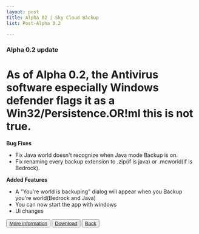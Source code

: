 ```yaml
---
layout: post
Title: Alpha 02 | Sky Cloud Backup
list: Post-Alpha 0.2

---
```

<h3 id="alpha-0-2-update">Alpha 0.2 update</h3>

<h1 id="as-of-alpha-0-2-the-antivirus-software-especially-windows-defender-flags-it-as-a-win32-persistence-or-ml-this-is-not-true-">As of Alpha 0.2, the Antivirus software especially Windows defender flags it as a Win32/Persistence.OR!ml this is not true.</h1>

<p><strong>Bug Fixes</strong></p>

<ul>
<li>Fix Java world doesn't recognize when Java mode Backup is on.</li>
<li>Fix renaming every backup extension to .zip(if is java) or .mcworld(if is Bedrock).</li>
</ul>
<p><strong>Added Features</strong></p>
<ul>
<li>A "You're world is backuping" dialog will appear  when you Backup you're world(Bedrock and Java)</li>
<li>You can now start the app with windows </li>
<li>Ui changes</li>
</ul>
<span>
    <button><a href="https://github.com/Involts/Sky-Cloud-Backup/commits/Alpha_0.2">More information</a></button>
    <button><a href="https://github.com/Involts/Sky-Cloud-Backup/releases/download/Alpha_0.2/Sky.Cloud.Backup.Alpha.0.2.zip">Download</a></button>
    <button><a href="Sky-Cloud-Backup/Releases">Back</a></button>
</span>
